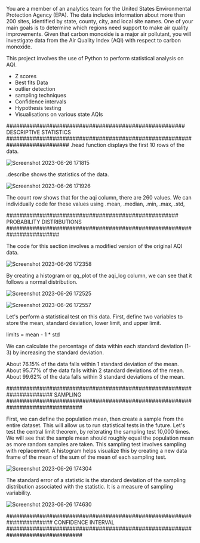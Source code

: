 You are a member of an analytics team for the United States Environmental Protection Agency (EPA). The data includes information about more than 200 sites, identified by state, county, city, and local site names. One of your main goals is to determine which regions need support to make air quality improvements. Given that carbon monoxide is a major air pollutant, you will investigate data from the Air Quality Index (AQI) with respect to carbon monoxide.

This project involves the use of Python to perform statistical analysis on AQI.

- Z scores
- Best fits Data
- outlier detection
- sampling techniques
- Confidence intervals
- Hypothesis testing
- Visualisations on various state AQIs


###################################################### DESCRIPTIVE STATISTICS ###########################################################################
.head function displays the first 10 rows of the data.

![Screenshot 2023-06-26 171815](https://github.com/0xDylanLim/Python-Project-Statistical-Analysis-on-Air-Quality-Pollution/assets/98394792/aaaca5c5-be64-4352-b69c-7cf387aa2c68)

.describe shows the statistics of the data.

![Screenshot 2023-06-26 171926](https://github.com/0xDylanLim/Python-Project-Statistical-Analysis-on-Air-Quality-Pollution/assets/98394792/a7dc1dfb-cfe2-4747-81b8-25e2303d3c6b)

The count row shows that for the aqi column, there are 260 values. We can individually code for these values using .mean, .median, .min, .max, .std, 

#################################################### PROBABILITY DISTRIBUTIONS ########################################################################

The code for this section involves a modified version of the original AQI data.

![Screenshot 2023-06-26 172358](https://github.com/0xDylanLim/Python-Project-Statistical-Analysis-on-Air-Quality-Pollution/assets/98394792/88c253ca-ec59-4754-b1cb-9d7288bff88a)

By creating a histogram or qq_plot of the aqi_log column, we can see that it follows a normal distribution.

![Screenshot 2023-06-26 172525](https://github.com/0xDylanLim/Python-Project-Statistical-Analysis-on-Air-Quality-Pollution/assets/98394792/51bc0e88-49e0-43dc-a855-4317c92ea5c2)

![Screenshot 2023-06-26 172557](https://github.com/0xDylanLim/Python-Project-Statistical-Analysis-on-Air-Quality-Pollution/assets/98394792/ddc9788f-7ad8-4e99-90e8-b691659c9805)

Let's perform a statistical test on this data. First, define two variables to store the mean, standard deviation, lower limit, and upper limit.

limits = mean - 1 * std

We can calculate the percentage of data within each standard deviation (1-3) by increasing the standard deviation.

About 76.15% of the data falls within 1 standard deviation of the mean.
About 95.77% of the data falls within 2 standard deviations of the mean.
About 99.62% of the data falls within 3 standard deviations of the mean.

###################################################################### SAMPLING ###############################################################################

First, we can define the population mean, then create a sample from the entire dataset. This will allow us to run statistical tests in the future. Let's test the central limit theorem, by reiterating the sampling test 10,000 times. We will see that the sample mean should roughly equal the population mean as more random samples are taken. This sampling test involves sampling with replacement. A histogram helps visualize this by creating a new data frame of the mean of the sum of the mean of each sampling test.

![Screenshot 2023-06-26 174304](https://github.com/0xDylanLim/Python-Project-Statistical-Analysis-on-Air-Quality-Pollution/assets/98394792/4f568ef7-6137-4e18-9ebe-bdc0a73205d1)

The standard error of a statistic is the standard deviation of the sampling distribution associated with the statistic. It is a measure of sampling variability.

![Screenshot 2023-06-26 174630](https://github.com/0xDylanLim/Python-Project-Statistical-Analysis-on-Air-Quality-Pollution/assets/98394792/456e0b85-9c8d-492f-99cc-e10ac416d843)

###################################################################### CONFIDENCE INTERVAL ###############################################################################



















